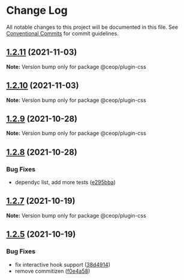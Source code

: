 # Change Log

All notable changes to this project will be documented in this file.
See [Conventional Commits](https://conventionalcommits.org) for commit guidelines.

## [1.2.11](https://github.com/ceopaludetto/ceop/compare/@ceop/plugin-css@1.2.10...@ceop/plugin-css@1.2.11) (2021-11-03)

**Note:** Version bump only for package @ceop/plugin-css





## [1.2.10](https://github.com/ceopaludetto/ceop/compare/@ceop/plugin-css@1.2.9...@ceop/plugin-css@1.2.10) (2021-11-03)

**Note:** Version bump only for package @ceop/plugin-css





## [1.2.9](https://github.com/ceopaludetto/ceop/compare/@ceop/plugin-css@1.2.8...@ceop/plugin-css@1.2.9) (2021-10-28)

**Note:** Version bump only for package @ceop/plugin-css





## [1.2.8](https://github.com/ceopaludetto/ceop/compare/@ceop/plugin-css@1.2.7...@ceop/plugin-css@1.2.8) (2021-10-28)


### Bug Fixes

* dependyc list, add more tests ([e295bba](https://github.com/ceopaludetto/ceop/commit/e295bba525232f8dbe59da55865c44c84852214c))





## [1.2.7](https://github.com/ceopaludetto/ceop/compare/@ceop/plugin-css@1.2.6...@ceop/plugin-css@1.2.7) (2021-10-19)

**Note:** Version bump only for package @ceop/plugin-css





## [1.2.5](https://github.com/ceopaludetto/ceop/compare/@ceop/plugin-css@1.2.1...@ceop/plugin-css@1.2.5) (2021-10-19)


### Bug Fixes

* fix interactive hook support ([38d4914](https://github.com/ceopaludetto/ceop/commit/38d49147bb1ce63f817a838ed86b11a0440f0f01))
* remove commitizen ([f0e4a58](https://github.com/ceopaludetto/ceop/commit/f0e4a58a8d41fab9fdccab54974c6d9f6eab3f73))
